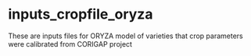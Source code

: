 # inputs_cropfile_oryza
These are inputs files for ORYZA model of varieties that crop parameters were calibrated from CORIGAP project
